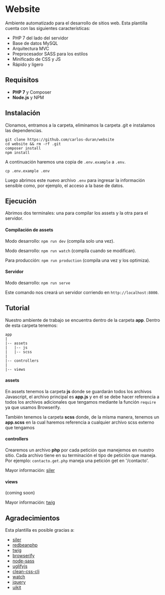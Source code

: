 # Website
Ambiente automatizado para el desarrollo de sitios web.
Esta plantilla cuenta con las siguientes características:

* PHP 7 del lado del servidor
* Base de datos MySQL
* Arquitectura MVC
* Preprocesador SASS para los estilos
* Minificado de CSS y JS
* Rápido y ligero


## Requisitos
- **PHP 7** y Composer
- **Node.js** y NPM

## Instalación
Clonamos, entramos a la carpeta, eliminamos la carpeta .git e instalamos las dependencias.
```
git clone https://github.com/carlos-duran/website
cd website && rm -rf .git
composer install
npm install
```
A continuación haremos una copia de `.env.example` a `.env`.
```
cp .env.example .env
```
Luego abrimos este nuevo archivo `.env` para ingresar la información sensible
como, por ejemplo, el acceso a la base de datos.


## Ejecución
Abrimos dos terminales: una para compilar los assets y la otra para el servidor.

#### Compilación de assets
Modo desarrollo: `npm run dev` (compila solo una vez).

Modo desarrollo: `npm run watch` (compila cuando se modifican).

Para producción: `npm run production` (compila una vez y los optimiza).

#### Servidor
Modo desarrollo: `npm run serve`

Este comando nos creará un servidor corriendo en `http://localhost:8000`.


## Tutorial
Nuestro ambiente de trabajo se encuentra dentro de la carpeta **app**.
Dentro de esta carpeta tenemos:
```
app
|
|-- assets
|   |-- js
|   |-- scss
|
|-- controllers
|
|-- views
```

#### assets
En assets tenemos la carpeta **js** donde se guardarán todos los archivos Javascript,
el archivo principal es **app.js** y en él se debe hacer referencia a todos los archivos
adicionales que tengamos mediante la función `require` ya que usamos Browserify.

También tenemos la carpeta **scss** donde, de la misma manera, tenemos un **app.scss**
en la cual haremos referencia a cualquier archivo scss externo que tengamos

#### controllers
Crearemos un archivo **php** por cada petición que manejemos en nuestro sitio.
Cada archivo tiene en su terminación el tipo de petición que maneja.
Por ejemplo: `contacto.get.php` maneja una petición get en '/contacto'.

Mayor información: [siler](https://github.com/leocavalcante/siler)

#### views
(coming soon)

Mayor información: [twig](http://twig.sensiolabs.org/documentation)


## Agradecimientos
Esta plantilla es posible gracias a:
* [siler](https://github.com/leocavalcante/siler)
* [redbeanphp](https://github.com/gabordemooij/redbean)
* [twig](https://github.com/twigphp/Twig)
* [browserify](http://browserify.org/)
* [node-sass](https://github.com/sass/node-sass)
* [uglifyjs](https://github.com/mishoo/UglifyJS)
* [clean-css-cli](https://github.com/jakubpawlowicz/clean-css-cli)
* [watch](https://github.com/mikeal/watch)
* [jquery](https://github.com/jquery/jquery)
* [uikit](https://github.com/uikit/uikit)

